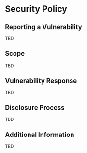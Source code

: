 # Security Policy

## Reporting a Vulnerability

TBD

## Scope

TBD

## Vulnerability Response

TBD

## Disclosure Process

TBD

## Additional Information

TBD
